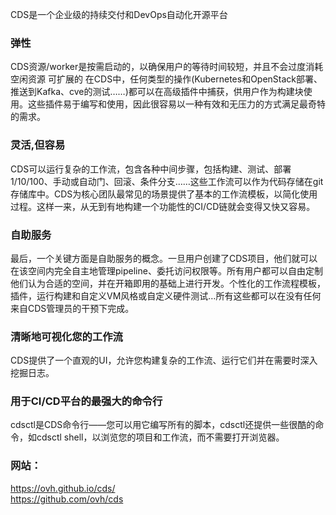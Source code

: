 CDS是一个企业级的持续交付和DevOps自动化开源平台

### 弹性
CDS资源/worker是按需启动的，以确保用户的等待时间较短，并且不会过度消耗空闲资源
可扩展的
在CDS中，任何类型的操作(Kubernetes和OpenStack部署、推送到Kafka、cve的测试……)都可以在高级插件中捕获，供用户作为构建块使用。这些插件易于编写和使用，因此很容易以一种有效和无压力的方式满足最奇特的需求。

### 灵活,但容易
CDS可以运行复杂的工作流，包含各种中间步骤，包括构建、测试、部署1/10/100、手动或自动门、回滚、条件分支……这些工作流可以作为代码存储在git存储库中。CDS为核心团队最常见的场景提供了基本的工作流模板，以简化使用过程。这样一来，从无到有地构建一个功能性的CI/CD链就会变得又快又容易。

### 自助服务
最后，一个关键方面是自助服务的概念。一旦用户创建了CDS项目，他们就可以在该空间内完全自主地管理pipeline、委托访问权限等。所有用户都可以自由定制他们认为合适的空间，并在开箱即用的基础上进行开发。个性化的工作流程模板，插件，运行构建和自定义VM风格或自定义硬件测试…所有这些都可以在没有任何来自CDS管理员的干预下完成。

### 清晰地可视化您的工作流
CDS提供了一个直观的UI，允许您构建复杂的工作流、运行它们并在需要时深入挖掘日志。

### 用于CI/CD平台的最强大的命令行
cdsctl是CDS命令行——您可以用它编写所有的脚本，cdsctl还提供一些很酷的命令，如cdsctl shell，以浏览您的项目和工作流，而不需要打开浏览器。

### 网站：
https://ovh.github.io/cds/  
https://github.com/ovh/cds  
